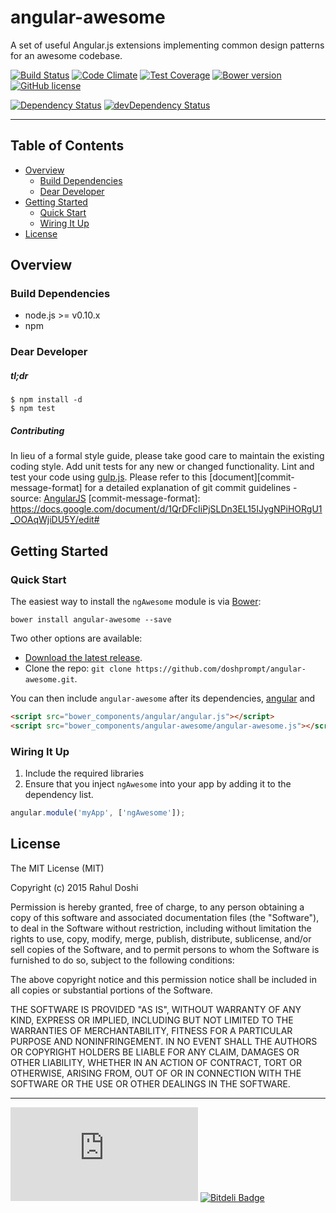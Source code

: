 # angular-awesome

A set of useful Angular.js extensions implementing common design patterns for an awesome codebase.

[![Build Status](https://travis-ci.org/doshprompt/angular-awesome.svg?branch=master)](https://travis-ci.org/doshprompt/angular-awesome)
[![Code Climate](https://codeclimate.com/github/doshprompt/angular-awesome/badges/gpa.svg)](https://codeclimate.com/github/doshprompt/angular-awesome)
[![Test Coverage](https://codeclimate.com/github/doshprompt/angular-awesome/badges/coverage.svg)](https://codeclimate.com/github/doshprompt/angular-awesome/coverage)
[![Bower version](https://badge.fury.io/bo/angular-awesome.svg)](http://badge.fury.io/bo/angular-awesome)
[![GitHub license](https://img.shields.io/github/license/doshprompt/angular-awesome.svg)](https://github.com/doshprompt/angular-awesome/blob/master/LICENSE)

[![Dependency Status](https://david-dm.org/doshprompt/angular-awesome.svg?theme=shields.io)](https://david-dm.org/doshpromot/angular-awesome)
[![devDependency Status](https://david-dm.org/doshprompt/angular-awesome/dev-status.svg?theme=shields.io)](https://david-dm.org/angular-awesome#info=devDependencies)

---

## Table of Contents

- [Overview](#overview)
    - [Build Dependencies](#build-dependencies)
    - [Dear Developer](#dear-developer)
- [Getting Started](#getting-started)
    - [Quick Start](#quick-start)
    - [Wiring It Up](#wiring-it-up)
- [License](#license)

## Overview

### Build Dependencies

- node.js >= v0.10.x
- npm

### Dear Developer

##### tl;dr

```shell
$ npm install -d
$ npm test
```

##### Contributing

In lieu of a formal style guide, please take good care to maintain the existing coding style.
Add unit tests for any new or changed functionality. Lint and test your code using [gulp.js](http://gulpjs.com/).
Please refer to this [document][commit-message-format] for a detailed explanation of git commit guidelines - source: [AngularJS](https://angualrjs.org)
[commit-message-format]: https://docs.google.com/document/d/1QrDFcIiPjSLDn3EL15IJygNPiHORgU1_OOAqWjiDU5Y/edit#

## Getting Started

### Quick Start

The easiest way to install the `ngAwesome` module is via [Bower](http://bower.io/):

```shell
bower install angular-awesome --save
```

Two other options are available:

- [Download the latest release](https://github.com/doshprompt/angular-awesome/archive/master.zip).
- Clone the repo: `git clone https://github.com/doshprompt/angular-awesome.git`.

You can then include `angular-awesome` after its dependencies,
[angular](https://github.com/angular/bower-angular) and

```html
<script src="bower_components/angular/angular.js"></script>
<script src="bower_components/angular-awesome/angular-awesome.js"></script>
```

### Wiring It Up

1. Include the required libraries
2. Ensure that you inject `ngAwesome` into your app by adding it to the dependency list.

```js
angular.module('myApp', ['ngAwesome']);
```

## License

The MIT License (MIT)

Copyright (c) 2015 Rahul Doshi

Permission is hereby granted, free of charge, to any person obtaining a copy
of this software and associated documentation files (the "Software"), to deal
in the Software without restriction, including without limitation the rights
to use, copy, modify, merge, publish, distribute, sublicense, and/or sell
copies of the Software, and to permit persons to whom the Software is
furnished to do so, subject to the following conditions:

The above copyright notice and this permission notice shall be included in all
copies or substantial portions of the Software.

THE SOFTWARE IS PROVIDED "AS IS", WITHOUT WARRANTY OF ANY KIND, EXPRESS OR
IMPLIED, INCLUDING BUT NOT LIMITED TO THE WARRANTIES OF MERCHANTABILITY,
FITNESS FOR A PARTICULAR PURPOSE AND NONINFRINGEMENT. IN NO EVENT SHALL THE
AUTHORS OR COPYRIGHT HOLDERS BE LIABLE FOR ANY CLAIM, DAMAGES OR OTHER
LIABILITY, WHETHER IN AN ACTION OF CONTRACT, TORT OR OTHERWISE, ARISING FROM,
OUT OF OR IN CONNECTION WITH THE SOFTWARE OR THE USE OR OTHER DEALINGS IN THE
SOFTWARE.

---

[![Analytics](https://ga-beacon.appspot.com/UA-51468215-2/angular-awesome/README.md)](https://github.com/igrigorik/ga-beacon)
[![Bitdeli Badge](https://d2weczhvl823v0.cloudfront.net/doshprompt/angular-awesome/trend.png)](https://bitdeli.com/free "Bitdeli Badge")